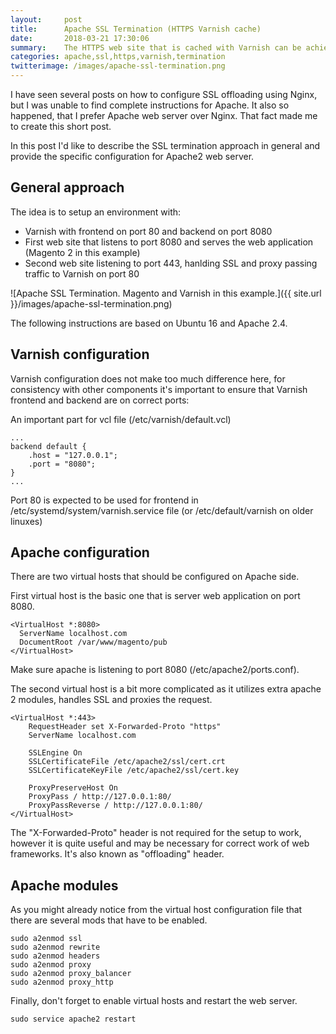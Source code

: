 ```yaml
---
layout:     post
title:      Apache SSL Termination (HTTPS Varnish cache)
date:       2018-03-21 17:30:06
summary:    The HTTPS web site that is cached with Varnish can be achieved using Apache SSL termination. The setup will require two virtual hosts, several extra apache2 plugins, Varnish and web application. 
categories: apache,ssl,https,varnish,termination
twitterimage: /images/apache-ssl-termination.png
---
```


I have seen several posts on how to configure SSL offloading using Nginx, but I was unable to find complete instructions for Apache. It also so happened, that I prefer Apache web server over Nginx. That fact made me to create this short post.

In this post I'd like to describe the SSL termination approach in general and provide the specific configuration for Apache2 web server.

## General approach

The idea is to setup an environment with:
 - Varnish with frontend on port 80 and backend on port 8080
 - First web site that listens to port 8080 and serves the web application (Magento 2 in this example)
 - Second web site listening to port 443, hanlding SSL and proxy passing traffic to Varnish on port 80

![Apache SSL Termination. Magento and Varnish in this example.]({{ site.url }}/images/apache-ssl-termination.png)

The following instructions are based on Ubuntu 16 and Apache 2.4.

## Varnish configuration

Varnish configuration does not make too much difference here, for consistency with other components it's important to ensure that Varnish frontend and backend are on correct ports:

An important part for vcl file (/etc/varnish/default.vcl)

```
...
backend default {
    .host = "127.0.0.1";
    .port = "8080";
}
...
```

Port 80 is expected to be used for frontend in /etc/systemd/system/varnish.service file (or /etc/default/varnish on older linuxes)

## Apache configuration

There are two virtual hosts that should be configured on Apache side.

First virtual host is the basic one that is server web application on port 8080.

```
<VirtualHost *:8080>
  ServerName localhost.com
  DocumentRoot /var/www/magento/pub
</VirtualHost>
```

Make sure apache is listening to port 8080 (/etc/apache2/ports.conf).

The second virtual host is a bit more complicated as it utilizes extra apache 2 modules, handles SSL and proxies the request.

```
<VirtualHost *:443>
    RequestHeader set X-Forwarded-Proto "https"
    ServerName localhost.com

    SSLEngine On
    SSLCertificateFile /etc/apache2/ssl/cert.crt
    SSLCertificateKeyFile /etc/apache2/ssl/cert.key

    ProxyPreserveHost On
    ProxyPass / http://127.0.0.1:80/
    ProxyPassReverse / http://127.0.0.1:80/
</VirtualHost>
```

The "X-Forwarded-Proto" header is not required for the setup to work, however it is quite useful and may be necessary for correct work of web frameworks. It's also known as "offloading" header.

## Apache modules

As you might already notice from the virtual host configuration file that there are several mods that have to be enabled.

```
sudo a2enmod ssl
sudo a2enmod rewrite
sudo a2enmod headers
sudo a2enmod proxy
sudo a2enmod proxy_balancer
sudo a2enmod proxy_http
```

Finally, don't forget to enable virtual hosts and restart the web server.

```
sudo service apache2 restart
```
